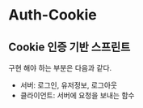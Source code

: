 # Auth-Cookie

## Cookie 인증 기반 스프린트

구현 해야 하는 부분은 다음과 같다.

- 서버: 로그인, 유저정보, 로그아웃
- 클라이언트: 서버에 요청을 보내는 함수
